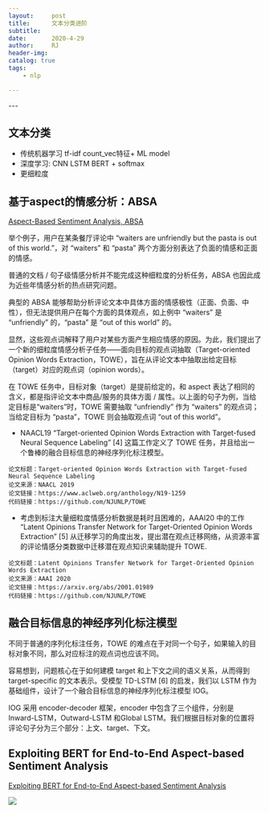 ```yaml
---
layout:     post
title:      文本分类进阶
subtitle:   
date:       2020-4-29
author:     RJ
header-img: 
catalog: true
tags:
    - nlp

---
```

<p id = "build"></p>
---

## 文本分类

- 传统机器学习 tf-idf  count_vec特征+ ML model
- 深度学习: CNN LSTM BERT + softmax
- 更细粒度

## 基于aspect的情感分析：ABSA

[Aspect-Based Sentiment Analysis, ABSA](https://mp.weixin.qq.com/s?__biz=MzIwMTc4ODE0Mw==&mid=2247505078&idx=1&sn=15440251e2a4e7ca343a167abc4baaa7&chksm=96ea0b36a19d82205149d0bbf2abe021446ec6f79080240a5bb86e8f7ca269d79fb8497a2c7b&scene=0&xtrack=1&key=c4387a049ca2dc9df16499072459d681387c6ed2cf558b2b752ac108228b54429e6cc2821aa364173ef43324832b64f9d21f8085c3f5f1e020af685b1fec5501dbb001acb0bf947ffa5b746d7a86c82f&ascene=1&uin=MTkxMDM0MzYyNg%3D%3D&devicetype=Windows+7&version=62080079&lang=zh_CN&exportkey=A2%2Bqkjz1NvqtsE1NOunwAXM%3D&pass_ticket=oFyGvW7pHugVmpRBd44FyTBDfZuoCNRBDs%2F4vaJzsaU0%2Bl63PU47S4D4cQlhiWW%2F)


举个例子，用户在某条餐厅评论中 “waiters are unfriendly but the pasta is out of this world.”，对 “waiters” 和 “pasta” 两个方面分别表达了负面的情感和正面的情感。

普通的文档 / 句子级情感分析并不能完成这种细粒度的分析任务，ABSA 也因此成为近些年情感分析的热点研究问题。

典型的 ABSA 能够帮助分析评论文本中具体方面的情感极性（正面、负面、中性），但无法提供用户在每个方面的具体观点，如上例中 “waiters” 是 “unfriendly” 的，“pasta” 是 “out of this world” 的。

显然，这些观点词解释了用户对某些方面产生相应情感的原因。为此，我们提出了一个新的细粒度情感分析子任务——面向目标的观点词抽取（Target-oriented Opinion Words Extraction，TOWE），旨在从评论文本中抽取出给定目标（target）对应的观点词（opinion words）。

在 TOWE 任务中，目标对象（target）是提前给定的，和 aspect 表达了相同的含义，都是指评论文本中商品/服务的具体方面 / 属性。以上面的句子为例，当给定目标是“waiters”时，TOWE 需要抽取 “unfriendly” 作为 “waiters” 的观点词；当给定目标为 “pasta”，TOWE 则会抽取观点词 “out of this world”。


- NAACL19 “Target-oriented Opinion Words Extraction with Target-fused Neural Sequence Labeling” [4] 这篇工作定义了 TOWE 任务，并且给出一个鲁棒的融合目标信息的神经序列化标注模型。
```
论文标题：Target-oriented Opinion Words Extraction with Target-fused Neural Sequence Labeling
论文来源：NAACL 2019
论文链接：https://www.aclweb.org/anthology/N19-1259
代码链接：https://github.com/NJUNLP/TOWE
```
- 考虑到标注大量细粒度情感分析数据是耗时且困难的，AAAI20 中的工作 “Latent Opinions Transfer Network for Target-Oriented Opinion Words Extraction” [5] 从迁移学习的角度出发，提出潜在观点迁移网络，从资源丰富的评论情感分类数据中迁移潜在观点知识来辅助提升 TOWE.
```
论文标题：Latent Opinions Transfer Network for Target-Oriented Opinion Words Extraction
论文来源：AAAI 2020
论文链接：https://arxiv.org/abs/2001.01989
代码链接：https://github.com/NJUNLP/TOWE
```


## 融合目标信息的神经序列化标注模型

不同于普通的序列化标注任务，TOWE 的难点在于对同一个句子，如果输入的目标对象不同，那么对应标注的观点词也应该不同。

容易想到，问题核心在于如何建模 target 和上下文之间的语义关系，从而得到 target-specific 的文本表示。受模型 TD-LSTM [6] 的启发，我们以 LSTM 作为基础组件，设计了一个融合目标信息的神经序列化标注模型 IOG。

IOG 采用 encoder-decoder 框架，encoder 中包含了三个组件，分别是 Inward-LSTM，Outward-LSTM 和Global LSTM。我们根据目标对象的位置将评论句子分为三个部分：上文、target、下文。


## Exploiting BERT for End-to-End Aspect-based Sentiment Analysis
[Exploiting BERT for End-to-End Aspect-based Sentiment Analysis](https://www.aclweb.org/anthology/D19-5505.pdf)

![](https://raw.githubusercontent.com/rejae/rejae.github.io/master/img/57architecture.jpg)

